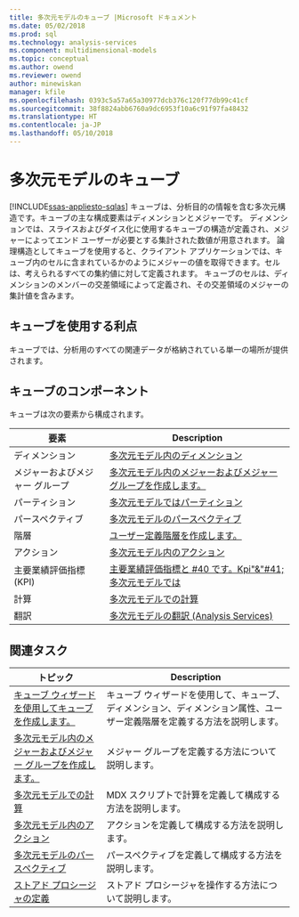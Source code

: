 ```yaml
---
title: 多次元モデルのキューブ |Microsoft ドキュメント
ms.date: 05/02/2018
ms.prod: sql
ms.technology: analysis-services
ms.component: multidimensional-models
ms.topic: conceptual
ms.author: owend
ms.reviewer: owend
author: minewiskan
manager: kfile
ms.openlocfilehash: 0393c5a57a65a30977dcb376c120f77db99c41cf
ms.sourcegitcommit: 38f8824abb6760a9dc6953f10a6c91f97fa48432
ms.translationtype: HT
ms.contentlocale: ja-JP
ms.lasthandoff: 05/10/2018
---
```

# <a name="cubes-in-multidimensional-models"></a>多次元モデルのキューブ
[!INCLUDE[ssas-appliesto-sqlas](../../includes/ssas-appliesto-sqlas.md)]
  キューブは、分析目的の情報を含む多次元構造です。キューブの主な構成要素はディメンションとメジャーです。 ディメンションでは、スライスおよびダイス化に使用するキューブの構造が定義され、メジャーによってエンド ユーザーが必要とする集計された数値が用意されます。 論理構造としてキューブを使用すると、クライアント アプリケーションでは、キューブ内のセルに含まれているかのようにメジャーの値を取得できます。セルは、考えられるすべての集約値に対して定義されます。 キューブのセルは、ディメンションのメンバーの交差領域によって定義され、その交差領域のメジャーの集計値を含みます。  
  
## <a name="benefits-of-using-cubes"></a>キューブを使用する利点  
 キューブでは、分析用のすべての関連データが格納されている単一の場所が提供されます。  
  
## <a name="components-of-cubes"></a>キューブのコンポーネント  
 キューブは次の要素から構成されます。  
  
|要素|Description|  
|-------------|-----------------|  
|ディメンション|[多次元モデル内のディメンション](../../analysis-services/multidimensional-models/dimensions-in-multidimensional-models.md)|  
|メジャーおよびメジャー グループ|[多次元モデル内のメジャーおよびメジャー グループを作成します。](../../analysis-services/multidimensional-models/create-measures-and-measure-groups-in-multidimensional-models.md)|  
|パーティション|[多次元モデルではパーティション](../../analysis-services/multidimensional-models/partitions-in-multidimensional-models.md)|  
|パースペクティブ|[多次元モデルのパースペクティブ](../../analysis-services/multidimensional-models/perspectives-in-multidimensional-models.md)|  
|階層|[ユーザー定義階層を作成します。](../../analysis-services/multidimensional-models/user-defined-hierarchies-create.md)|  
|アクション|[多次元モデル内のアクション](../../analysis-services/multidimensional-models/actions-in-multidimensional-models.md)|  
|主要業績評価指標 (KPI)|[主要業績評価指標と #40 です。Kpi"&"#41;多次元モデルでは](../../analysis-services/multidimensional-models/key-performance-indicators-kpis-in-multidimensional-models.md)|  
|計算|[多次元モデルでの計算](../../analysis-services/multidimensional-models/calculations-in-multidimensional-models.md)|  
|翻訳|[多次元モデルの翻訳 &#40;Analysis Services&#41;](../../analysis-services/multidimensional-models/translations-in-multidimensional-models-analysis-services.md)|  
  
## <a name="related-tasks"></a>関連タスク  
  
|トピック|Description|  
|-----------|-----------------|  
|[キューブ ウィザードを使用してキューブを作成します。](../../analysis-services/multidimensional-models/create-a-cube-using-the-cube-wizard.md)|キューブ ウィザードを使用して、キューブ、ディメンション、ディメンション属性、ユーザー定義階層を定義する方法を説明します。|  
|[多次元モデル内のメジャーおよびメジャー グループを作成します。](../../analysis-services/multidimensional-models/create-measures-and-measure-groups-in-multidimensional-models.md)|メジャー グループを定義する方法について説明します。|  
|[多次元モデルでの計算](../../analysis-services/multidimensional-models/calculations-in-multidimensional-models.md)|MDX スクリプトで計算を定義して構成する方法を説明します。|  
|[多次元モデル内のアクション](../../analysis-services/multidimensional-models/actions-in-multidimensional-models.md)|アクションを定義して構成する方法を説明します。|  
|[多次元モデルのパースペクティブ](../../analysis-services/multidimensional-models/perspectives-in-multidimensional-models.md)|パースペクティブを定義して構成する方法を説明します。|  
|[ストアド プロシージャの定義](../../analysis-services/multidimensional-models-extending-olap-stored-procedures/defining-stored-procedures.md)|ストアド プロシージャを操作する方法について説明します。|  
  
  
